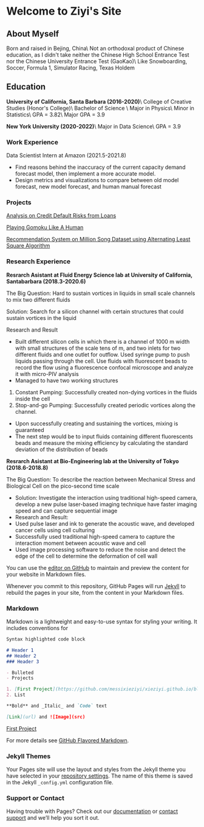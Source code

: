 # Welcome to Ziyi's Site

## About Myself

Born and raised in Bejing, China\\
Not an orthodoxal product of Chinese education, as I didn't take neither the Chinese High School Entrance Test nor the Chinese University Entrance Test (GaoKao)\\
Like Snowboarding, Soccer, Formula 1, Simulator Racing, Texas Holdem 

## Education

**University of California, Santa Barbara (2016-2020)**\\
College of Creative Studies (Honor's College)\\
Bachelor of Science \\
Major in Physics\\
Minor in Statistics\\
GPA = 3.82\\
Major GPA = 3.9

**New York University (2020-2022)**\\
Major in Data Science\\
GPA = 3.9

### Work Experience

Data Scientist Intern at Amazon (2021.5-2021.8)
- Find reasons behind the inaccuracy of the current capacity demand forecast model, then implement a more accurate model.
- Design metrics and visualizations to compare between old model forecast, new model forecast, and human manual forecast

### Projects

[Analysis on Credit Default Risks from Loans](https://github.com/messixieziyi/xieziyi.github.io/blob/main/Analysis%20on%20Credit%20Default%20Risks%20from%20Loans%20.pdf)

[Playing Gomoku Like A Human](https://github.com/messixieziyi/xieziyi.github.io/blob/main/Playing%20Gomoku%20Like%20A%20Human.pdf)

[Recommendation System on Million Song Dataset using Alternating Least Square Algorithm](https://github.com/messixieziyi/xieziyi.github.io/blob/main/Recommendation%20System%20on%20Million%20Song%20Dataset%20using%20Alternating%20Least%20Square%20Algorithm.pdf)

### Research Experience

**Resrarch Asistant at Fluid Energy Science lab at University of California, Santabarbara (2018.3-2020.6)**

The Big Question: Hard to sustain vortices in liquids in small scale channels to mix two
different fluids

Solution: Search for a silicon channel with certain structures that could sustain vortices in the
liquid

Research and Result
- Built different silicon cells in which there is a channel of 1000 m width with small
structures of the scale tens of m, and two inlets for two different fluids and one outlet for
outflow. Used syringe pump to push liquids passing through the cell. Use fluids with
fluorescent beads to record the flow using a fluorescence confocal microscope and analyze
it with micro-PIV analysis
- Managed to have two working structures
1. Constant Pumping: Successfully created non-dying vortices in the fluids inside the
cell
2. Stop-and-go Pumping: Successfully created periodic vortices along the channel.
- Upon successfully creating and sustaining the vortices, mixing is guaranteed
- The next step would be to input fluids containing different fluorescents beads and measure
the mixing efficiency by calculating the standard deviation of the distribution of beads

**Resrarch Asistant at Bio-Engineering lab at the University of Tokyo (2018.6-2018.8)**

The Big Question: To describe the reaction between Mechanical Stress and Biological Cell
on the pico-second time scale
- Solution: Investigate the interaction using traditional high-speed camera, develop a new
pulse laser-based imaging technique have faster imaging speed and can capture sequential
image
- Research and Result:
- Used pulse laser and ink to generate the acoustic wave, and developed cancer cells using
cell culturing
- Successfully used traditional high-speed camera to capture the interaction moment
between acoustic wave and cell
- Used image processing software to reduce the noise and detect the edge of the cell to
determine the deformation of cell wall


You can use the [editor on GitHub](https://github.com/messixieziyi/website/edit/gh-pages/index.md) to maintain and preview the content for your website in Markdown files.

Whenever you commit to this repository, GitHub Pages will run [Jekyll](https://jekyllrb.com/) to rebuild the pages in your site, from the content in your Markdown files.

### Markdown

Markdown is a lightweight and easy-to-use syntax for styling your writing. It includes conventions for

```markdown
Syntax highlighted code block

# Header 1
## Header 2
### Header 3

- Bulleted
- Projects

1. [First Project](https://github.com/messixieziyi/xieziyi.github.io/blob/main/Analysis%20on%20Credit%20Default%20Risks%20from%20Loans%20.pdf)
2. List

**Bold** and _Italic_ and `Code` text

[Link](url) and ![Image](src)
```

[First Project](https://github.com/messixieziyi/xieziyi.github.io/blob/main/Analysis%20on%20Credit%20Default%20Risks%20from%20Loans%20.pdf)

For more details see [GitHub Flavored Markdown](https://guides.github.com/features/mastering-markdown/).

### Jekyll Themes

Your Pages site will use the layout and styles from the Jekyll theme you have selected in your [repository settings](https://github.com/messixieziyi/website/settings/pages). The name of this theme is saved in the Jekyll `_config.yml` configuration file.

### Support or Contact

Having trouble with Pages? Check out our [documentation](https://docs.github.com/categories/github-pages-basics/) or [contact support](https://support.github.com/contact) and we’ll help you sort it out.

